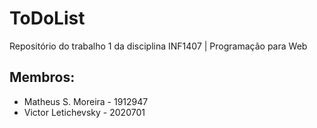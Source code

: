 # ToDoList
Repositório do trabalho 1 da disciplina INF1407 | Programação para Web

## Membros:
- Matheus S. Moreira - 1912947
- Victor Letichevsky - 2020701
